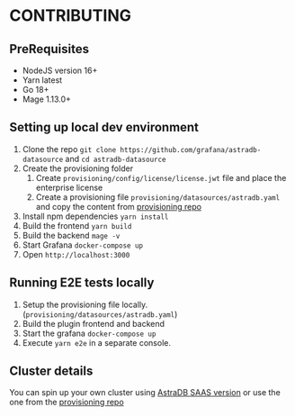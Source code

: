# CONTRIBUTING

## PreRequisites

- NodeJS version 16+
- Yarn latest
- Go 18+
- Mage 1.13.0+

## Setting up local dev environment

1. Clone the repo `git clone https://github.com/grafana/astradb-datasource` and `cd astradb-datasource`
2. Create the provisioning folder
   1. Create `provisioning/config/license/license.jwt` file and place the enterprise license
   2. Create a provisioning file `provisioning/datasources/astradb.yaml` and copy the content from [provisioning repo](https://github.com/grafana/plugin-provisioning/blob/main/provisioning/datasources/astradb.yaml)
3. Install npm dependencies `yarn install`
4. Build the frontend `yarn build`
5. Build the backend `mage -v`
6. Start Grafana `docker-compose up`
7. Open `http://localhost:3000`

## Running E2E tests locally

1. Setup the provisioning file locally. (`provisioning/datasources/astradb.yaml`)
2. Build the plugin frontend and backend
3. Start the grafana `docker-compose up`
4. Execute `yarn e2e` in a separate console.

## Cluster details

You can spin up your own cluster using [AstraDB SAAS version](https://astra.datastax.com/) or use the one from the [provisioning repo](https://github.com/grafana/plugin-provisioning/blob/main/provisioning/datasources/astradb.yaml)
